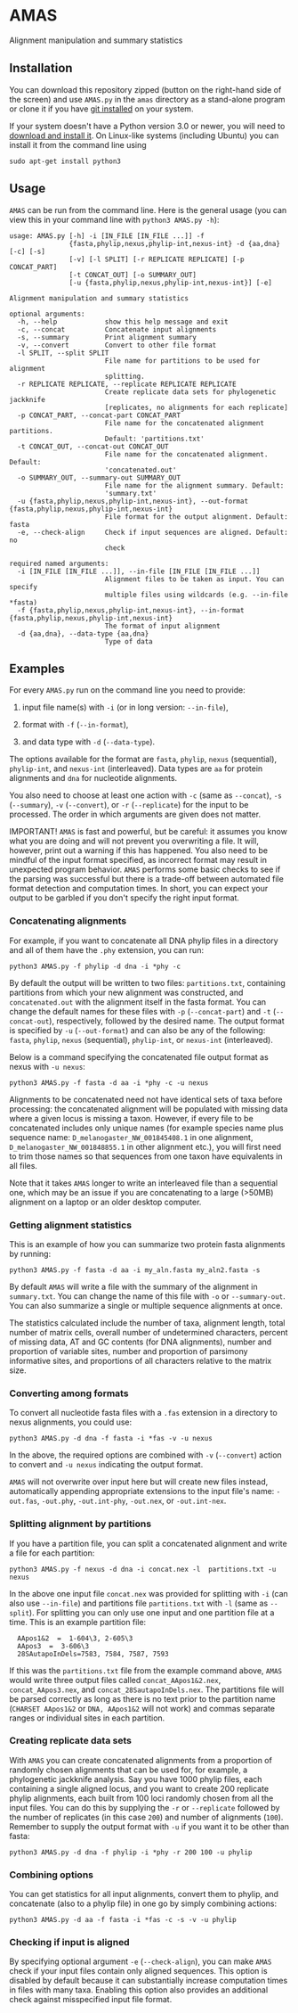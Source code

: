 # AMAS
Alignment manipulation and summary statistics

## Installation

You can download this repository zipped (button on the right-hand side of the screen) and use `AMAS.py` in the `amas` directory as a stand-alone program or clone it if you have [git installed](http://git-scm.com/book/en/v2/Getting-Started-Installing-Git) on your system.

If your system doesn't have a Python version 3.0 or newer, you will need to [download and install it](http://www.python.org/downloads/). On Linux-like systems (including Ubuntu) you can install it from the command line using

```
sudo apt-get install python3
``` 

## Usage
`AMAS` can be run from the command line. Here is the general usage (you can view this in your command line with `python3 AMAS.py -h`):

```
usage: AMAS.py [-h] -i [IN_FILE [IN_FILE ...]] -f
               {fasta,phylip,nexus,phylip-int,nexus-int} -d {aa,dna} [-c] [-s]
               [-v] [-l SPLIT] [-r REPLICATE REPLICATE] [-p CONCAT_PART]
               [-t CONCAT_OUT] [-o SUMMARY_OUT]
               [-u {fasta,phylip,nexus,phylip-int,nexus-int}] [-e]

Alignment manipulation and summary statistics

optional arguments:
  -h, --help            show this help message and exit
  -c, --concat          Concatenate input alignments
  -s, --summary         Print alignment summary
  -v, --convert         Convert to other file format
  -l SPLIT, --split SPLIT
                        File name for partitions to be used for alignment
                        splitting.
  -r REPLICATE REPLICATE, --replicate REPLICATE REPLICATE
                        Create replicate data sets for phylogenetic jackknife
                        [replicates, no alignments for each replicate]
  -p CONCAT_PART, --concat-part CONCAT_PART
                        File name for the concatenated alignment partitions.
                        Default: 'partitions.txt'
  -t CONCAT_OUT, --concat-out CONCAT_OUT
                        File name for the concatenated alignment. Default:
                        'concatenated.out'
  -o SUMMARY_OUT, --summary-out SUMMARY_OUT
                        File name for the alignment summary. Default:
                        'summary.txt'
  -u {fasta,phylip,nexus,phylip-int,nexus-int}, --out-format {fasta,phylip,nexus,phylip-int,nexus-int}
                        File format for the output alignment. Default: fasta
  -e, --check-align     Check if input sequences are aligned. Default: no
                        check

required named arguments:
  -i [IN_FILE [IN_FILE ...]], --in-file [IN_FILE [IN_FILE ...]]
                        Alignment files to be taken as input. You can specify
                        multiple files using wildcards (e.g. --in-file *fasta)
  -f {fasta,phylip,nexus,phylip-int,nexus-int}, --in-format {fasta,phylip,nexus,phylip-int,nexus-int}
                        The format of input alignment
  -d {aa,dna}, --data-type {aa,dna}
                        Type of data
```

## Examples
For every `AMAS.py` run on the command line you need to provide:

1) input file name(s) with `-i` (or in long version: `--in-file`),

2) format with `-f` (`--in-format`),

3) and data type with `-d` (`--data-type`). 

The options available for the format are `fasta`, `phylip`, `nexus` (sequential), `phylip-int`, and `nexus-int` (interleaved). Data types are `aa` for protein alignments and `dna` for nucleotide alignments. 

You also need to choose at least one action with `-c` (same as `--concat`), `-s` (`--summary`), `-v` (`--convert`), or `-r` (`--replicate`) for the input to be processed. The order in which arguments are given does not matter.

IMPORTANT! `AMAS` is fast and powerful, but be careful: it assumes you know what you are doing and will not prevent you overwriting a file. It will, however, print out a warning if this has happened. You also need to be mindful of the input format specified, as incorrect format may result in unexpected program behavior. `AMAS` performs some basic checks to see if the parsing was successful but there is a trade-off between automated file format detection and computation times. In short, you can expect your output to be garbled if you don't specify the right input format.

### Concatenating alignments
For example, if you want to concatenate all DNA phylip files in a directory and all of them have the `.phy` extension, you can run:
```
python3 AMAS.py -f phylip -d dna -i *phy -c
```
By default the output will be written to two files: `partitions.txt`, containing partitions from which your new alignment was constructed, and `concatenated.out` with the alignment itself in the fasta format. You can change the default names for these files with `-p` (`--concat-part`) and `-t` (`--concat-out`), respectively, followed by the desired name. The output format is specified by `-u` (`--out-format`) and can also be any of the following: `fasta`, `phylip`, `nexus` (sequential), `phylip-int`, or `nexus-int` (interleaved).

Below is a command specifying the concatenated file output format as nexus with `-u nexus`:
```
python3 AMAS.py -f fasta -d aa -i *phy -c -u nexus
```
Alignments to be concatenated need not have identical sets of taxa before processing: the concatenated alignment will be populated with missing data where a given locus is missing a taxon. However, if every file to be concatenated includes only unique names (for example species name plus sequence name: `D_melanogaster_NW_001845408.1` in one alignment, `D_melanogaster_NW_001848855.1` in other alignment etc.), you will first need to trim those names so that sequences from one taxon have equivalents in all files.   

Note that it takes `AMAS` longer to write an interleaved file than a sequential one, which may be an issue if you are concatenating to a large (>50MB) alignment on a laptop or an older desktop computer.

### Getting alignment statistics
This is an example of how you can summarize two protein fasta alignments by running:
```
python3 AMAS.py -f fasta -d aa -i my_aln.fasta my_aln2.fasta -s
```
By default `AMAS` will write a file with the summary of the alignment in `summary.txt`. You can change the name of this file with `-o` or `--summary-out`. You can also summarize a single or multiple sequence alignments at once. 

The statistics calculated include the number of taxa, alignment length, total number of matrix cells, overall number of undetermined characters, percent of missing data, AT and GC contents (for DNA alignments), number and proportion of variable sites, number and proportion of parsimony informative sites, and proportions of all characters relative to the matrix size.

### Converting among formats
To convert all nucleotide fasta files with a `.fas` extension in a directory to nexus alignments, you could use:
```
python3 AMAS.py -d dna -f fasta -i *fas -v -u nexus
```
In the above, the required options are combined with `-v` (`--convert`) action to convert and `-u nexus` indicating the output format.

`AMAS` will not overwrite over input here but will create new files instead, automatically appending appropriate extensions to the input file's name: `-out.fas`, `-out.phy`, `-out.int-phy`, `-out.nex`, or `-out.int-nex`.

### Splitting alignment by partitions
If you have a partition file, you can split a concatenated alignment and write a file for each partition:
```
python3 AMAS.py -f nexus -d dna -i concat.nex -l  partitions.txt -u nexus
```
In the above one input file `concat.nex` was provided for splitting with `-i` (can also use `--in-file`) and partitions file `partitions.txt` with `-l` (same as `--split`). For splitting you can only use one input and one partition file at a time. This is an example partition file:
```
  AApos1&2  =  1-604\3, 2-605\3
  AApos3  =  3-606\3
  28SAutapoInDels=7583, 7584, 7587, 7593
```
If this was the `partitions.txt` file from the example command above, `AMAS` would write three output files called `concat_AApos1&2.nex`, `concat_AApos3.nex`, and `concat_28SautapoInDels.nex`. The partitions file will be parsed correctly as long as there is no text prior to the partition name (`CHARSET AApos1&2` or `DNA, AApos1&2` will not work) and commas separate ranges or individual sites in each partition.

### Creating replicate data sets
With `AMAS` you can create concatenated alignments from a proportion of randomly chosen alignments that can be used for, for example, a phylogenetic jackknife analysis. Say you have 1000 phylip files, each containing a single aligned locus, and you want to create 200 replicate phylip alignments, each built from 100 loci randomly chosen from all the input files. You can do this by supplying the `-r` or `--replicate` followed by the number of replicates (in this case `200`) and number of alignments (`100`). Remember to supply the output format with `-u` if you want it to be other than fasta:
```
python3 AMAS.py -d dna -f phylip -i *phy -r 200 100 -u phylip
```
### Combining options
You can get statistics for all input alignments, convert them to phylip, and concatenate (also to a phylip file) in one go by simply combining actions:
```
python3 AMAS.py -d aa -f fasta -i *fas -c -s -v -u phylip
```
### Checking if input is aligned
By specifying optional argument `-e` (`--check-align`), you can make `AMAS` check if your input files contain only aligned sequences. This option is disabled by default because it can substantially increase computation times in files with many taxa. Enabling this option also provides an additional check against misspecified input file format.
